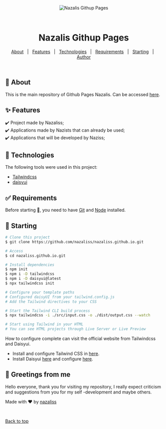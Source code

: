 <div align="center" id="top"> 
  <img src="./.github/app.gif" alt="Nazalis Githup Pages" />

&#xa0;

  <!-- <a href="https://portfoliotailwind.netlify.app">Demo</a> -->
</div>

<h1 align="center">Nazalis Githup Pages</h1>

<p align="center">
  <!-- <img alt="Github top language" src="https://img.shields.io/github/languages/top/nazaliss/portfolio-tailwind?color=56BEB8"> -->

  <!-- <img alt="Github language count" src="https://img.shields.io/github/languages/count/nazaliss/portfolio-tailwind?color=56BEB8"> -->

  <!-- <img alt="Repository size" src="https://img.shields.io/github/repo-size/nazaliss/portfolio-tailwind?color=56BEB8"> -->

  <!-- <img alt="License" src="https://img.shields.io/github/license/nazaliss/portfolio-tailwind?color=56BEB8"> -->

  <!-- <img alt="Github issues" src="https://img.shields.io/github/issues/nazaliss/portfolio-tailwind?color=56BEB8" /> -->

  <!-- <img alt="Github forks" src="https://img.shields.io/github/forks/nazaliss/portfolio-tailwind?color=56BEB8" /> -->

  <!-- <img alt="Github stars" src="https://img.shields.io/github/stars/nazaliss/portfolio-tailwind?color=56BEB8" /> -->
</p>

<!-- Status -->

<!-- <h4 align="center">
	🚧  Portfolio Tailwind 🚀 Under construction...  🚧
</h4>

<hr> -->

<p align="center">
  <a href="#dart-about">About</a> &#xa0; | &#xa0; 
  <a href="#sparkles-features">Features</a> &#xa0; | &#xa0;
  <a href="#rocket-technologies">Technologies</a> &#xa0; | &#xa0;
  <a href="#white_check_mark-requirements">Requirements</a> &#xa0; | &#xa0;
  <a href="#checkered_flag-starting">Starting</a> &#xa0; | &#xa0;
  <!-- <a href="#memo-license">License</a> &#xa0; | &#xa0; -->
  <a href="https://github.com/nazaliss" target="_blank">Author</a>
</p>

<br>

## :dart: About

This is the main repository of Github Pages Nazalis. Can be accessed <a href="https://nazaliss.github.io" target="_blank">here</a>.

## :sparkles: Features

:heavy_check_mark: Project made by Nazaliss;\
:heavy_check_mark: Applications made by Nazists that can already be used;\
:heavy_check_mark: Applications that will be developed by Naziss;

## :rocket: Technologies

The following tools were used in this project:

- [Tailwindcss](https://tailwindcss.com/)
- [daisyui](https://daisyui.com/)

## :white_check_mark: Requirements

Before starting :checkered_flag:, you need to have [Git](https://git-scm.com) and [Node](https://nodejs.org/en/) installed.

## :checkered_flag: Starting

```bash
# Clone this project
$ git clone https://github.com/nazaliss/nazaliss.github.io.git

# Access
$ cd nazaliss.github.io.git

# Install dependencies
$ npm init
$ npm i -D tailwindcss
$ npm i -D daisyui@latest
$ npx tailwindcss init

# Configure your template paths
# Configured daisyUI from your tailwind.config.js
# Add the Tailwind directives to your CSS

# Start the Tailwind CLI build process
$ npx tailwindcss -i ./src/input.css -o ./dist/output.css --watch

# Start using Tailwind in your HTML
# You can see HTML projects through Live Server or Live Preview

```

How to configure complete can visit the official website from Tailwindcss and Daisyui.

- Install and configure Tailwind CSS in [here](https://tailwindcss.com/docs/installation).
- Install Daisyui [here](https://daisyui.com/docs/install/) and configure [here](https://daisyui.com/docs/config/).

## 👋 Greetings from me

Hello everyone, thank you for visiting my repository, I really expect criticism and suggestions from you for my self -development and maybe others.

<!-- This project is under license from MIT. For more details, see the [LICENSE](LICENSE.md) file. -->

Made with :heart: by <a href="https://github.com/nazaliss" target="_blank">nazaliss</a>

&#xa0;

<a href="#top">Back to top</a>
